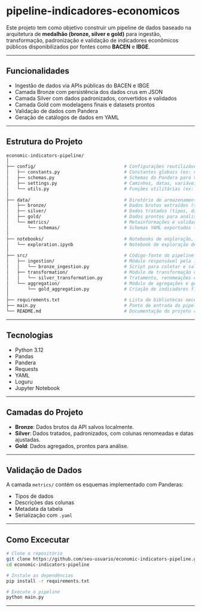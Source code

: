 # pipeline-indicadores-economicos

Este projeto tem como objetivo construir um pipeline de dados baseado na arquitetura de **medalhão (bronze, silver e gold)** para ingestão, transformação, padronização e validação de indicadores econômicos públicos disponibilizados por fontes como **BACEN** e **IBGE**.

---

## Funcionalidades
- Ingestão de dados via APIs públicas do BACEN e IBGE
- Camada Bronze com persistência dos dados crus em JSON
- Camada Silver com dados padronizados, convertidos e validados
- Camada Gold com modelagens finais e datasets prontos
- Validação de dados com Pandera
- Geração de catálogos de dados em YAML

---

## Estrutura do Projeto

```bash
economic-indicators-pipeline/
│
├── config/                                 # Configurações reutilizáveis do projeto
│   ├── constants.py                        # Constantes globais (ex: nomes de indicadores, granularidades)
│   ├── schemas.py                          # Schemas do Pandera para validação dos dados
│   ├── settings.py                         # Caminhos, datas, variáveis de ambiente
│   └── utils.py                            # Funções utilitárias (ex: salvar JSON, formatar datas, logging)
│
├── data/                                   # Diretório de armazenamento dos dados em diferentes camadas
│   ├── bronze/                             # Dados brutos extraídos (sem transformação)
│   ├── silver/                             # Dados tratados (tipos, datas, colunas renomeadas)
│   ├── gold/                               # Dados prontos para análise e consumo
│   └── metrics/                            # Metainformações e validações
│       └── schemas/                        # Schemas YAML exportados (catálogo de dados)
│
├── notebooks/                              # Notebooks de exploração, testes e protótipos
│   └── exploration.ipynb                   # Notebook de exploração de dados e testes locais
│
├── src/                                    # Código-fonte do pipeline
│   ├── ingestion/                          # Módulo responsável pela ingestão de dados externos
│   │   └── bronze_ingestion.py             # Script para coletar e salvar dados na camada bronze
│   ├── transformation/                     # Módulo de transformação dos dados para a camada silver
│   │   └── silver_transformation.py        # Tratamento, renomeações e normalização dos dados
│   └── aggregation/                        # Módulo de agregações e geração da camada gold
│       └── gold_aggregation.py             # Criação de indicadores finais e tabelas analíticas
│
├── requirements.txt                        # Lista de bibliotecas necessárias para executar o projeto
├── main.py                                 # Ponto de entrada do pipeline (executa ingestão, transformação, etc.)
└── README.md                               # Documentação do projeto com instruções de uso e visão geral

```
---

## Tecnologias
- Python 3.12
- Pandas
- Pandera
- Requests
- YAML
- Loguru
- Jupyter Notebook

---

## Camadas do Projeto
- **Bronze**: Dados brutos da API salvos localmente.
- **Silver**: Dados tratados, padronizados, com colunas renomeadas e datas ajustadas.
- **Gold**: Dados agregados, prontos para análise.

---

## Validação de Dados
A camada `metrics/` contém os esquemas implementado com Panderas:
- Tipos de dados
- Descrições das colunas
- Metadata da tabela
- Serialização com `.yaml`

---

## Como Excecutar

```bash
# Clone o repositório
git clone https://github.com/seu-usuario/economic-indicators-pipeline.git
cd economic-indicators-pipeline

# Instale as dependências 
pip install -r requirements.txt

# Execute o pipeline
python main.py
```
---